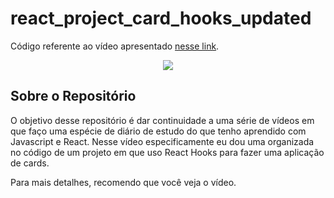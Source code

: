 # react_project_card_hooks_updated

Código referente ao vídeo apresentado [nesse link](https://youtu.be/byrqhs6FMmw).

<p align="center">
  <a href="https://youtu.be/byrqhs6FMmw"><img src="https://img.youtube.com/vi/byrqhs6FMmw/maxresdefault.jpg"></a>
</p>

## Sobre o Repositório

O objetivo desse repositório é dar continuidade a uma série de vídeos em que faço uma espécie de diário de estudo do que tenho aprendido com Javascript e React. Nesse vídeo especificamente eu dou uma organizada no código de um projeto em que uso React Hooks para fazer uma aplicação de cards.

Para mais detalhes, recomendo que você veja o vídeo.
